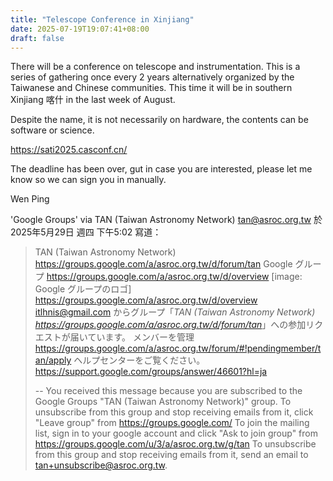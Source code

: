 ```yaml
---
title: "Telescope Conference in Xinjiang"
date: 2025-07-19T19:07:41+08:00
draft: false
---
```


There will be a conference on telescope and instrumentation.  This is a
series of gathering once every 2 years alternatively organized by the
Taiwanese and Chinese communities.  This time it will be in southern
Xinjiang 喀什 in the last week of August.

Despite the name, it is not necessarily on hardware, the contents can be
software or science.

https://sati2025.casconf.cn/

The deadline has been over, gut in case you are interested, please let me
know so we can sign you in manually.

Wen Ping



'Google Groups' via TAN (Taiwan Astronomy Network) <tan@asroc.org.tw> 於
2025年5月29日 週四 下午5:02 寫道：

> TAN (Taiwan Astronomy Network)
> <https://groups.google.com/a/asroc.org.tw/d/forum/tan> Google グループ
> <https://groups.google.com/a/asroc.org.tw/d/overview> [image: Google
> グループのロゴ] <https://groups.google.com/a/asroc.org.tw/d/overview>
> itlhnis@gmail.com からグループ「*TAN (Taiwan Astronomy Network)
> <https://groups.google.com/a/asroc.org.tw/d/forum/tan>*」への参加リクエストが届いています。
> メンバーを管理
> <https://groups.google.com/a/asroc.org.tw/forum/#!pendingmember/tan/apply>
> ヘルプセンターをご覧ください。 <https://support.google.com/groups/answer/46601?hl=ja>
>
> --
> You received this message because you are subscribed to the Google Groups
> "TAN (Taiwan Astronomy Network)" group.
> To unsubscribe from this group and stop receiving emails from it, click
> "Leave group" from https://groups.google.com/
> To join the mailing list, sign in to your google account and click "Ask to
> join group" from https://groups.google.com/u/3/a/asroc.org.tw/g/tan
> To unsubscribe from this group and stop receiving emails from it, send an
> email to tan+unsubscribe@asroc.org.tw.
>